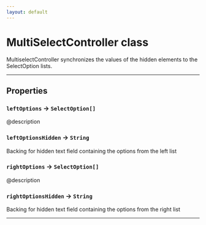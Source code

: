 ```yaml
---
layout: default
---
```

# MultiSelectController class

 MultiselectController synchronizes the values of the hidden elements to the SelectOption lists.

---
## Properties

### `leftOptions` → `SelectOption[]`

@description

### `leftOptionsHidden` → `String`

Backing for hidden text field containing the options from the left list

### `rightOptions` → `SelectOption[]`

@description

### `rightOptionsHidden` → `String`

Backing for hidden text field containing the options from the right list

---
